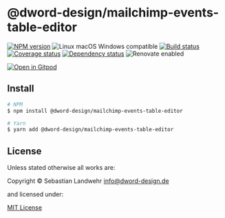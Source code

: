 <!-- TITLE/ -->
# @dword-design/mailchimp-events-table-editor
<!-- /TITLE -->

<!-- BADGES/ -->
[![NPM version](https://img.shields.io/npm/v/@dword-design/mailchimp-events-table-editor.svg)](https://npmjs.org/package/@dword-design/mailchimp-events-table-editor)
![Linux macOS Windows compatible](https://img.shields.io/badge/os-linux%20%7C%C2%A0macos%20%7C%C2%A0windows-blue)
[![Build status](https://img.shields.io/github/workflow/status/dword-design/mailchimp-events-table-editor/build)](https://github.com/dword-design/mailchimp-events-table-editor/actions)
[![Coverage status](https://img.shields.io/coveralls/dword-design/mailchimp-events-table-editor)](https://coveralls.io/github/dword-design/mailchimp-events-table-editor)
[![Dependency status](https://img.shields.io/david/dword-design/mailchimp-events-table-editor)](https://david-dm.org/dword-design/mailchimp-events-table-editor)
![Renovate enabled](https://img.shields.io/badge/renovate-enabled-brightgreen)

[![Open in Gitpod](https://gitpod.io/button/open-in-gitpod.svg)](https://gitpod.io/#https://github.com/dword-design/mailchimp-events-table-editor)
<!-- /BADGES -->

<!-- DESCRIPTION/ -->

<!-- /DESCRIPTION -->

<!-- INSTALL/ -->
## Install

```bash
# NPM
$ npm install @dword-design/mailchimp-events-table-editor

# Yarn
$ yarn add @dword-design/mailchimp-events-table-editor
```
<!-- /INSTALL -->

<!-- LICENSE/ -->
## License

Unless stated otherwise all works are:

Copyright &copy; Sebastian Landwehr <info@dword-design.de>

and licensed under:

[MIT License](https://opensource.org/licenses/MIT)
<!-- /LICENSE -->
